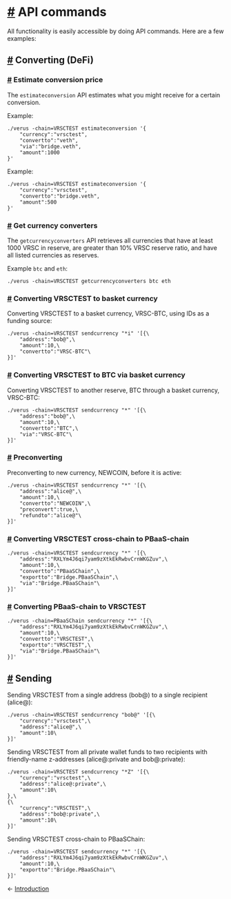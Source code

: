 # [\#](https://docs.verus.io/sendcurrency/sendcurrency-examples.html\#api-commands) API commands

All functionality is easily accessible by doing API commands. Here are a few examples:

## [\#](https://docs.verus.io/sendcurrency/sendcurrency-examples.html\#converting-defi) Converting (DeFi)

### [\#](https://docs.verus.io/sendcurrency/sendcurrency-examples.html\#estimate-conversion-price) Estimate conversion price

The `estimateconversion` API estimates what you might receive for a certain conversion.

Example:

```
./verus -chain=VRSCTEST estimateconversion '{
    "currency":"vrsctest",
    "convertto":"veth",
    "via":"bridge.veth",
    "amount":1000
}'

```

Example:

```
./verus -chain=VRSCTEST estimateconversion '{
    "currency":"vrsctest",
    "convertto":"bridge.veth",
    "amount":500
}'

```

### [\#](https://docs.verus.io/sendcurrency/sendcurrency-examples.html\#get-currency-converters) Get currency converters

The `getcurrencyconverters` API retrieves all currencies that have at least 1000 VRSC in reserve, are greater than 10% VRSC reserve ratio, and have all listed currencies as reserves.

Example `btc` and `eth`:

```
./verus -chain=VRSCTEST getcurrencyconverters btc eth

```

### [\#](https://docs.verus.io/sendcurrency/sendcurrency-examples.html\#converting-vrsctest-to-basket-currency) Converting VRSCTEST to basket currency

Converting VRSCTEST to a basket currency, VRSC-BTC, using IDs as a funding source:

```
./verus -chain=VRSCTEST sendcurrency "*i" '[{\
    "address":"bob@",\
    "amount":10,\
    "convertto":"VRSC-BTC"\
}]'

```

### [\#](https://docs.verus.io/sendcurrency/sendcurrency-examples.html\#converting-vrsctest-to-btc-via-basket-currency) Converting VRSCTEST to BTC via basket currency

Converting VRSCTEST to another reserve, BTC through a basket currency, VRSC-BTC:

```
./verus -chain=VRSCTEST sendcurrency "*" '[{\
    "address":"bob@",\
    "amount":10,\
    "convertto":"BTC",\
    "via":"VRSC-BTC"\
}]'

```

### [\#](https://docs.verus.io/sendcurrency/sendcurrency-examples.html\#preconverting) Preconverting

Preconverting to new currency, NEWCOIN, before it is active:

```
./verus -chain=VRSCTEST sendcurrency "*" '[{\
    "address":"alice@",\
    "amount":10,\
    "convertto":"NEWCOIN",\
    "preconvert":true,\
    "refundto":"alice@"\
}]'

```

### [\#](https://docs.verus.io/sendcurrency/sendcurrency-examples.html\#converting-vrsctest-cross-chain-to-pbaas-chain) Converting VRSCTEST cross-chain to PBaaS-chain

```
./verus -chain=VRSCTEST sendcurrency "*" '[{\
    "address":"RXLYm4J6qi7yam9zXtkEkRwbvCrnWKGZuv",\
    "amount":10,\
    "convertto":"PBaaSChain",\
    "exportto":"Bridge.PBaaSChain",\
    "via":"Bridge.PBaaSChain"\
}]'

```

### [\#](https://docs.verus.io/sendcurrency/sendcurrency-examples.html\#converting-pbaas-chain-to-vrsctest) Converting PBaaS-chain to VRSCTEST

```
./verus -chain=PBaaSChain sendcurrency "*" '[{\
    "address":"RXLYm4J6qi7yam9zXtkEkRwbvCrnWKGZuv",\
    "amount":10,\
    "convertto":"VRSCTEST",\
    "exportto":"VRSCTEST",\
    "via":"Bridge.PBaaSChain"\
}]'

```

## [\#](https://docs.verus.io/sendcurrency/sendcurrency-examples.html\#sending) Sending

Sending VRSCTEST from a single address (bob@) to a single recipient (alice@):

```
./verus -chain=VRSCTEST sendcurrency "bob@" '[{\
    "currency":"vrsctest",\
    "address":"alice@",\
    "amount":10\
}]'

```

Sending VRSCTEST from all private wallet funds to two recipients with friendly-name z-addresses (alice@:private and bob@:private):

```
./verus -chain=VRSCTEST sendcurrency "*Z" '[{\
    "currency":"vrsctest",\
    "address":"alice@:private",\
    "amount":10\
},\
{\
    "currency":"VRSCTEST",\
    "address":"bob@:private",\
    "amount":10\
}]'

```

Sending VRSCTEST cross-chain to PBaaSChain:

```
./verus -chain=VRSCTEST sendcurrency "*" '[{\
    "address":"RXLYm4J6qi7yam9zXtkEkRwbvCrnWKGZuv",\
    "amount":10,\
    "exportto":"Bridge.PBaaSChain"\
}]'

```

←
[Introduction](https://docs.verus.io/sendcurrency/)